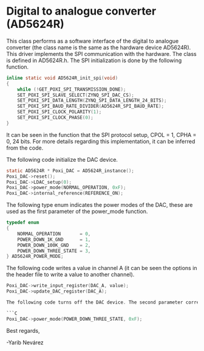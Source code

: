 # Digital to analogue converter (AD5624R)

This class performs as a software interface of the digital to analogue converter (the class name is the same as the hardware device AD5624R). This driver implements the SPI communication with the hardware. The class is defined in AD5624R.h.
The SPI initialization is done by the following function.

```C
inline static void AD5624R_init_spi(void)
{
    while (!GET_POXI_SPI_TRANSMISSION_DONE);
    SET_POXI_SPI_SLAVE_SELECT(ZYNQ_SPI_DAC_CS);
    SET_POXI_SPI_DATA_LENGTH(ZYNQ_SPI_DATA_LENGTH_24_BITS);
    SET_POXI_SPI_BAUD_RATE_DIVIDER(AD5624R_SPI_BAUD_RATE);
    SET_POXI_SPI_CLOCK_POLARITY(1);
    SET_POXI_SPI_CLOCK_PHASE(0);
}
```

It can be seen in the function that the SPI protocol setup, CPOL = 1, CPHA = 0, 24 bits. For more details regarding this implementation, it can be inferred from the code.

The following code initialize the DAC device.
```C
static AD5624R * Poxi_DAC = AD5624R_instance();
Poxi_DAC->reset();
Poxi_DAC->LDAC_setup(0);
Poxi_DAC->power_mode(NORMAL_OPERATION, 0xF);
Poxi_DAC->internal_reference(REFERENCE_ON);
```

The following type enum indicates the power modes of the DAC, these are used as the first parameter of the power_mode function.

```C
typedef enum
{
    NORMAL_OPERATION       = 0,
    POWER_DOWN_1K_GND      = 1,
    POWER_DOWN_100K_GND    = 2,
    POWER_DOWN_THREE_STATE = 3,
} AD5624R_POWER_MODE;
```

The following code writes a value in channel A (it can be seen the options in the header file to write a value to another channel).

```C
Poxi_DAC->write_input_register(DAC_A, value);
Poxi_DAC->update_DAC_register(DAC_A);

The following code turns off the DAC device. The second parameter corresponds bitwise to the four DAC channels.

```C
Poxi_DAC->power_mode(POWER_DOWN_THREE_STATE, 0xF);
```

Best regards,

-Yarib Nevárez
